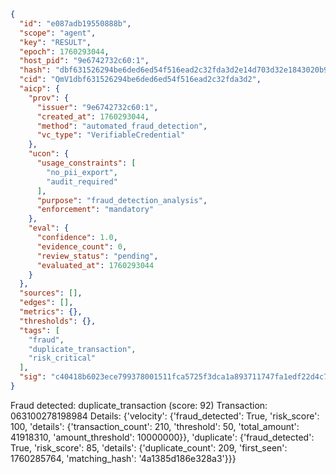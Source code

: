 ```json
{
  "id": "e087adb19550888b",
  "scope": "agent",
  "key": "RESULT",
  "epoch": 1760293044,
  "host_pid": "9e6742732c60:1",
  "hash": "dbf631526294be6ded6ed54f516ead2c32fda3d2e14d703d32e1843020b94b2a",
  "cid": "QmV1dbf631526294be6ded6ed54f516ead2c32fda3d2",
  "aicp": {
    "prov": {
      "issuer": "9e6742732c60:1",
      "created_at": 1760293044,
      "method": "automated_fraud_detection",
      "vc_type": "VerifiableCredential"
    },
    "ucon": {
      "usage_constraints": [
        "no_pii_export",
        "audit_required"
      ],
      "purpose": "fraud_detection_analysis",
      "enforcement": "mandatory"
    },
    "eval": {
      "confidence": 1.0,
      "evidence_count": 0,
      "review_status": "pending",
      "evaluated_at": 1760293044
    }
  },
  "sources": [],
  "edges": [],
  "metrics": {},
  "thresholds": {},
  "tags": [
    "fraud",
    "duplicate_transaction",
    "risk_critical"
  ],
  "sig": "c40418b6023ece799378001511fca5725f3dca1a893711747fa1edf22d4c7390"
}
```

Fraud detected: duplicate_transaction (score: 92)
Transaction: 063100278198984
Details: {'velocity': {'fraud_detected': True, 'risk_score': 100, 'details': {'transaction_count': 210, 'threshold': 50, 'total_amount': 41918310, 'amount_threshold': 10000000}}, 'duplicate': {'fraud_detected': True, 'risk_score': 85, 'details': {'duplicate_count': 209, 'first_seen': 1760285764, 'matching_hash': '4a1385d186e328a3'}}}